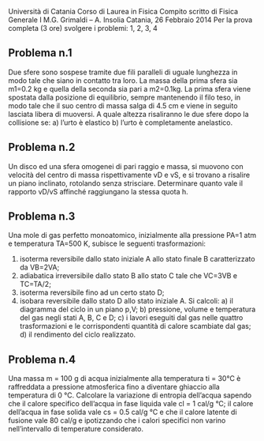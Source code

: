 Università di Catania
Corso di Laurea in Fisica
Compito scritto di Fisica Generale I
M.G. Grimaldi – A. Insolia
Catania, 26 Febbraio 2014
Per la prova completa (3 ore) svolgere i problemi: 1, 2, 3, 4
## Problema n.1
Due sfere sono sospese tramite due fili paralleli di uguale
lunghezza in modo tale che siano in contatto tra loro. La massa
della prima sfera sia m1=0.2 kg e quella della seconda sia pari a
m2=0.1kg. La prima sfera viene spostata dalla posizione di
equilibrio, sempre mantenendo il filo teso, in modo tale che il suo
centro di massa salga di 4.5 cm e viene in seguito lasciata libera di
muoversi. A quale altezza risaliranno le due sfere dopo la
collisione se:
a) l’urto è elastico
b) l’urto è completamente anelastico.
## Problema n.2
Un disco ed una sfera omogenei di pari raggio e massa, si muovono con velocità del centro di
massa rispettivamente vD e vS, e si trovano a risalire un piano inclinato, rotolando senza strisciare.
Determinare quanto vale il rapporto vD/vS affinché raggiungano la stessa quota h.
## Problema n.3
Una mole di gas perfetto monoatomico, inizialmente alla pressione PA=1 atm e temperatura
TA=500 K, subisce le seguenti trasformazioni:
1) isoterma reversibile dallo stato iniziale A allo stato finale B caratterizzato da VB=2VA;
2) adiabatica irreversibile dallo stato B allo stato C tale che VC=3VB e TC=TA/2;
3) isoterma reversibile fino ad un certo stato D;
4) isobara reversibile dallo stato D allo stato iniziale A.
Si calcoli:
a) il diagramma del ciclo in un piano p,V;
b) pressione, volume e temperatura del gas negli stati A, B, C e D;
c) i lavori eseguiti dal gas nelle quattro trasformazioni e le corrispondenti quantità di calore
scambiate dal gas;
d) il rendimento del ciclo realizzato.
## Problema n.4
Una massa m = 100 g di acqua inizialmente alla temperatura ti = 30°C è raffreddata a pressione
atmosferica fino a diventare ghiaccio alla temperatura di 0 °C. Calcolare la variazione di entropia
dell’acqua sapendo che il calore specifico dell’acqua in fase liquida vale cl = 1 cal/g °C; il calore
dell’acqua in fase solida vale cs = 0.5 cal/g °C e che il calore latente di fusione vale 80 cal/g e
ipotizzando che i calori specifici non varino nell’intervallo di temperature considerato.